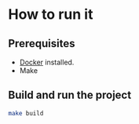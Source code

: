 # How to run it

## Prerequisites
- [Docker](https://docs.docker.com/get-docker/) installed.
- Make

## Build and run the project

```bash
make build
```

